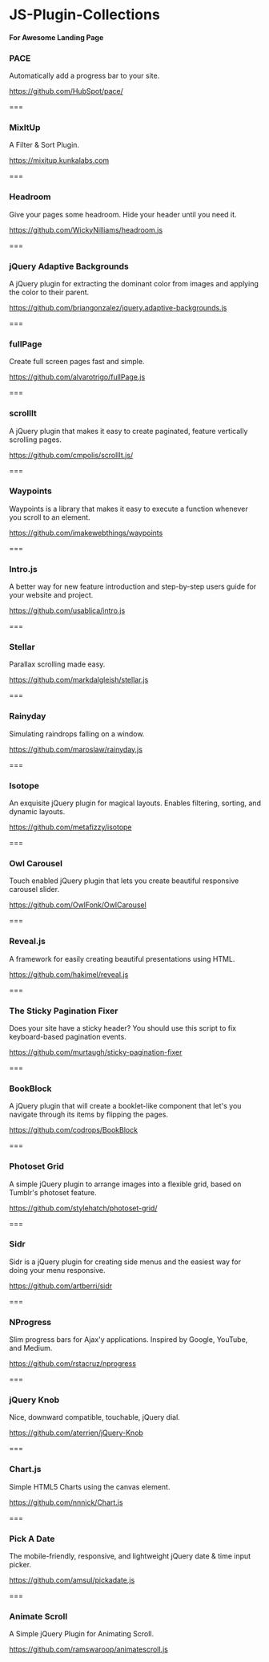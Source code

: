 # JS-Plugin-Collections

#### For Awesome Landing Page

### PACE
Automatically add a progress bar to your site.

https://github.com/HubSpot/pace/

===

### MixItUp
A Filter & Sort Plugin.

https://mixitup.kunkalabs.com

===

### Headroom
Give your pages some headroom. Hide your header until you need it.

https://github.com/WickyNilliams/headroom.js

===

### jQuery Adaptive Backgrounds
A jQuery plugin for extracting the dominant color from images and applying the color to their parent.

https://github.com/briangonzalez/jquery.adaptive-backgrounds.js

===

### fullPage
Create full screen pages fast and simple.

https://github.com/alvarotrigo/fullPage.js

===

### scrollIt
A jQuery plugin that makes it easy to create paginated, feature vertically scrolling pages.

https://github.com/cmpolis/scrollIt.js/

===

### Waypoints
Waypoints is a library that makes it easy to execute a function whenever you scroll to an element.

https://github.com/imakewebthings/waypoints

===

### Intro.js
A better way for new feature introduction and step-by-step users guide for your website and project.

https://github.com/usablica/intro.js

===

### Stellar
Parallax scrolling made easy.

https://github.com/markdalgleish/stellar.js

===

### Rainyday
Simulating raindrops falling on a window.

https://github.com/maroslaw/rainyday.js

===

### Isotope
An exquisite jQuery plugin for magical layouts. Enables filtering, sorting, and dynamic layouts.

https://github.com/metafizzy/isotope

===

### Owl Carousel
Touch enabled jQuery plugin that lets you create beautiful responsive carousel slider.

https://github.com/OwlFonk/OwlCarousel

===

### Reveal.js
A framework for easily creating beautiful presentations using HTML.

https://github.com/hakimel/reveal.js

===

### The Sticky Pagination Fixer
Does your site have a sticky header? You should use this script to fix keyboard-based pagination events.

https://github.com/murtaugh/sticky-pagination-fixer

===

### BookBlock
A jQuery plugin that will create a booklet-like component that let's you navigate through its items by flipping the pages.

https://github.com/codrops/BookBlock

===

### Photoset Grid
A simple jQuery plugin to arrange images into a flexible grid, based on Tumblr's photoset feature.

https://github.com/stylehatch/photoset-grid/

===

### Sidr
Sidr is a jQuery plugin for creating side menus and the easiest way for doing your menu responsive.

https://github.com/artberri/sidr

===

### NProgress
Slim progress bars for Ajax'y applications. Inspired by Google, YouTube, and Medium.

https://github.com/rstacruz/nprogress

===

### jQuery Knob
Nice, downward compatible, touchable, jQuery dial.

https://github.com/aterrien/jQuery-Knob

===

### Chart.js
Simple HTML5 Charts using the canvas element.

https://github.com/nnnick/Chart.js

===

### Pick A Date
The mobile-friendly, responsive, and lightweight jQuery date & time input picker.

https://github.com/amsul/pickadate.js

===

### Animate Scroll
A Simple jQuery Plugin for Animating Scroll.

https://github.com/ramswaroop/animatescroll.js





